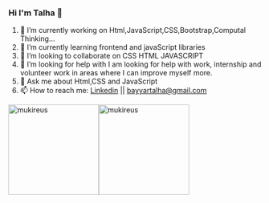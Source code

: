 ### Hi I'm Talha 👋






 1. 🔭 I’m currently working on Html,JavaScript,CSS,Bootstrap,Computal Thinking...
 2. 🌱 I’m currently learning frontend and javaScript libraries
 3. 👯 I’m looking to collaborate on CSS HTML JAVASCRIPT
 4. 🤔 I’m looking for help with I am looking for help with work, internship and volunteer work in areas where I can improve myself more.
 5. 💬 Ask me about Html,CSS and JavaScript
 6. 📫 How to reach me: [Linkedin](https://www.linkedin.com/in/talha-bayyar-12a2b7200/) || <bayyartalha@gmail.com>

 
 
  <img height="180em" align="center" src="https://github-readme-stats.vercel.app/api/top-langs?username=TalhaBayyar&show_icons=true&locale=en&layout=compact&langs_count=8&theme=algolia" alt="mukireus"/><img height="180em" align="center" src="https://github-readme-stats.vercel.app/api?username=TalhaBayyar&show_icons=true&locale=en&theme=algolia&include_all_commits=true&count_private=true" alt="mukireus"/>

